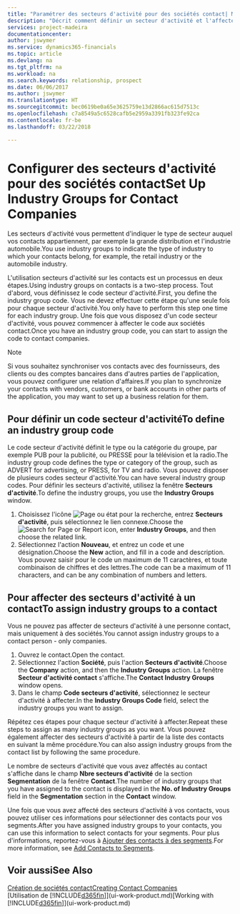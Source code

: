 ```yaml
---
title: "Paramétrer des secteurs d'activité pour des sociétés contact| Microsoft Docs"
description: "Décrit comment définir un secteur d'activité et l'affecter à une société contact, par exemple, le marché de détail ou l'industrie automobile."
services: project-madeira
documentationcenter: 
author: jswymer
ms.service: dynamics365-financials
ms.topic: article
ms.devlang: na
ms.tgt_pltfrm: na
ms.workload: na
ms.search.keywords: relationship, prospect
ms.date: 06/06/2017
ms.author: jswymer
ms.translationtype: HT
ms.sourcegitcommit: bec0619be0a65e3625759e13d2866ac615d7513c
ms.openlocfilehash: c7a8549a5c6528cafb5e2959a3391fb323fe92ca
ms.contentlocale: fr-be
ms.lasthandoff: 03/22/2018

---
```

# <a name="set-up-industry-groups-for-contact-companies"></a><span data-ttu-id="995cb-103">Configurer des secteurs d'activité pour des sociétés contact</span><span class="sxs-lookup"><span data-stu-id="995cb-103">Set Up Industry Groups for Contact Companies</span></span>
<span data-ttu-id="995cb-104">Les secteurs d'activité vous permettent d'indiquer le type de secteur auquel vos contacts appartiennent, par exemple la grande distribution et l'industrie automobile.</span><span class="sxs-lookup"><span data-stu-id="995cb-104">You use industry groups to indicate the type of industry to which your contacts belong, for example, the retail industry or the automobile industry.</span></span>

<span data-ttu-id="995cb-105">L'utilisation secteurs d'activité sur les contacts est un processus en deux étapes.</span><span class="sxs-lookup"><span data-stu-id="995cb-105">Using industry groups on contacts is a two-step process.</span></span> <span data-ttu-id="995cb-106">Tout d'abord, vous définissez le code secteur d'activité.</span><span class="sxs-lookup"><span data-stu-id="995cb-106">First, you define the industry group code.</span></span> <span data-ttu-id="995cb-107">Vous ne devez effectuer cette étape qu'une seule fois pour chaque secteur d'activité.</span><span class="sxs-lookup"><span data-stu-id="995cb-107">You only have to perform this step one time for each industry group.</span></span> <span data-ttu-id="995cb-108">Une fois que vous disposez d'un code secteur d'activité, vous pouvez commencer à affecter le code aux sociétés contact.</span><span class="sxs-lookup"><span data-stu-id="995cb-108">Once you have an industry group code, you can start to assign the code to contact companies.</span></span>

> [!NOTE]  
>   <span data-ttu-id="995cb-109">Si vous souhaitez synchroniser vos contacts avec des fournisseurs, des clients ou des comptes bancaires dans d'autres parties de l'application, vous pouvez configurer une relation d'affaires.</span><span class="sxs-lookup"><span data-stu-id="995cb-109">If you plan to synchronize your contacts with vendors, customers, or bank accounts in other parts of the application, you may want to set up a business relation for them.</span></span>

## <a name="to-define-an-industry-group-code"></a><span data-ttu-id="995cb-110">Pour définir un code secteur d'activité</span><span class="sxs-lookup"><span data-stu-id="995cb-110">To define an industry group code</span></span>
<span data-ttu-id="995cb-111">Le code secteur d'activité définit le type ou la catégorie du groupe, par exemple PUB pour la publicité, ou PRESSE pour la télévision et la radio.</span><span class="sxs-lookup"><span data-stu-id="995cb-111">The industry group code defines the type or category of the group, such as ADVERT for advertising, or PRESS, for TV and radio.</span></span> <span data-ttu-id="995cb-112">Vous pouvez disposer de plusieurs codes secteur d'activité.</span><span class="sxs-lookup"><span data-stu-id="995cb-112">You can have several industry group codes.</span></span> <span data-ttu-id="995cb-113">Pour définir les secteurs d'activité, utilisez la fenêtre **Secteurs d'activité**.</span><span class="sxs-lookup"><span data-stu-id="995cb-113">To define the industry groups, you use the **Industry Groups** window.</span></span>

1. <span data-ttu-id="995cb-114">Choisissez l'icône ![Page ou état pour la recherche](media/ui-search/search_small.png "Page ou état pour la recherche"), entrez **Secteurs d'activité**, puis sélectionnez le lien connexe.</span><span class="sxs-lookup"><span data-stu-id="995cb-114">Choose the ![Search for Page or Report](media/ui-search/search_small.png "Search for Page or Report icon") icon, enter **Industry Groups**, and then choose the related link.</span></span>
2. <span data-ttu-id="995cb-115">Sélectionnez l'action **Nouveau**, et entrez un code et une désignation.</span><span class="sxs-lookup"><span data-stu-id="995cb-115">Choose the **New** action, and fill in a code and description.</span></span> <span data-ttu-id="995cb-116">Vous pouvez saisir pour le code un maximum de 11 caractères, et toute combinaison de chiffres et des lettres.</span><span class="sxs-lookup"><span data-stu-id="995cb-116">The code can be a maximum of 11 characters, and can be any combination of numbers and letters.</span></span>

## <a name="AssignIndustryGroupContact"></a> <span data-ttu-id="995cb-117">Pour affecter des secteurs d'activité à un contact</span><span class="sxs-lookup"><span data-stu-id="995cb-117">To assign industry groups to a contact</span></span>
<span data-ttu-id="995cb-118">Vous ne pouvez pas affecter de secteurs d'activité à une personne contact, mais uniquement à des sociétés.</span><span class="sxs-lookup"><span data-stu-id="995cb-118">You cannot assign industry groups to a contact person - only companies.</span></span>

1. <span data-ttu-id="995cb-119">Ouvrez le contact.</span><span class="sxs-lookup"><span data-stu-id="995cb-119">Open the contact.</span></span>
2. <span data-ttu-id="995cb-120">Sélectionnez l'action **Société**, puis l'action **Secteurs d'activité**.</span><span class="sxs-lookup"><span data-stu-id="995cb-120">Choose the **Company** action, and then the **Industry Groups** action.</span></span> <span data-ttu-id="995cb-121">La fenêtre **Secteur d'activité contact** s'affiche.</span><span class="sxs-lookup"><span data-stu-id="995cb-121">The **Contact Industry Groups** window opens.</span></span>
3. <span data-ttu-id="995cb-122">Dans le champ **Code secteurs d'activité**, sélectionnez le secteur d'activité à affecter.</span><span class="sxs-lookup"><span data-stu-id="995cb-122">In the **Industry Groups Code** field, select the industry groups you want to assign.</span></span>

<span data-ttu-id="995cb-123">Répétez ces étapes pour chaque secteur d'activité à affecter.</span><span class="sxs-lookup"><span data-stu-id="995cb-123">Repeat these steps to assign as many industry groups as you want.</span></span> <span data-ttu-id="995cb-124">Vous pouvez également affecter des secteurs d'activité à partir de la liste des contacts en suivant la même procédure.</span><span class="sxs-lookup"><span data-stu-id="995cb-124">You can also assign industry groups from the contact list by following the same procedure.</span></span>

<span data-ttu-id="995cb-125">Le nombre de secteurs d'activité que vous avez affectés au contact s'affiche dans le champ **Nbre secteurs d'activité** de la section **Segmentation** de la fenêtre **Contact**.</span><span class="sxs-lookup"><span data-stu-id="995cb-125">The number of industry groups that you have assigned to the contact is displayed in the **No. of Industry Groups** field in the **Segmentation** section in the **Contact** window.</span></span>

<span data-ttu-id="995cb-126">Une fois que vous avez affecté des secteurs d'activité à vos contacts, vous pouvez utiliser ces informations pour sélectionner des contacts pour vos segments.</span><span class="sxs-lookup"><span data-stu-id="995cb-126">After you have assigned industry groups to your contacts, you can use this information to select contacts for your segments.</span></span> <span data-ttu-id="995cb-127">Pour plus d'informations, reportez-vous à [Ajouter des contacts à des segments](marketing-add-contact-segment.md).</span><span class="sxs-lookup"><span data-stu-id="995cb-127">For more information, see [Add Contacts to Segments](marketing-add-contact-segment.md).</span></span>

## <a name="see-also"></a><span data-ttu-id="995cb-128">Voir aussi</span><span class="sxs-lookup"><span data-stu-id="995cb-128">See Also</span></span>
[<span data-ttu-id="995cb-129">Création de sociétés contact</span><span class="sxs-lookup"><span data-stu-id="995cb-129">Creating Contact Companies</span></span>](marketing-create-contact-companies.md)  
<span data-ttu-id="995cb-130">[Utilisation de [!INCLUDE[d365fin](includes/d365fin_md.md)]](ui-work-product.md)</span><span class="sxs-lookup"><span data-stu-id="995cb-130">[Working with [!INCLUDE[d365fin](includes/d365fin_md.md)]](ui-work-product.md)</span></span>

